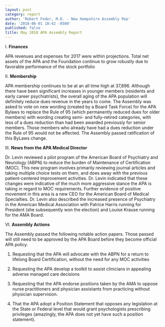```yaml
---
layout: post
category: report
author: 'Robert Feder, M.D. - New Hampshire Assembly Rep'
date: '2018-06-01 10:42 -0500'
published: false
title: May 2018 APA Assembly Report
---
```

I. **Finances**

APA revenues and expenses for 2017 were within projections. Total net assets of the APA and the Foundation continue to grow robustly due to favorable performance of the stock portfolio

II. **Membership** 

APA membership continues to be at an all time high at 37,896. Although there have been significant increases in younger members (residents and early career psychiatrists), the overall aging of the APA population will definitely reduce dues revenue in the years to come. The Assembly was asked to vote on new wording (created by a Board Task Force) for the APA Bylaws to replace the Rule of 95 (which permanently reduced dues for older members) with wording creating semi- and fully-retired categories, with less of a dues reduction than had been awarded previously for senior members. Those members who already have had a dues reduction under the Rule of 95 would not be affected. The Assembly passed ratification of this ByLaws change.

III. **News from the APA Medical Director**

Dr. Levin reviewed a pilot program of the American Board of Psychiatry and Neurology (ABPN) to reduce the burden of Maintenance of Certification (MOC). This new program involves primarily reviewing journal articles and taking multiple choice tests on them, and does away with the previous patient-centered improvement activities. Dr. Levin indicated that these changes were indicative of the much more aggressive stance the APA is taking in regard to MOC requirements. Further evidence of positive movement in this area is a new CEO for the American Board of Medical Specialties. Dr. Levin also described the increased presence of Psychiatry in the American Medical Association with Patrice Harris running for President (she subsequently won the election) and Louise Krause running for the AMA Board.

VI. **Assembly Actions**

The Assembly passed the following notable action papers. Those passed will still need to be approved by the APA Board before they become official APA policy.

1. Requesting that the APA will advocate with the ABPN for a return to lifelong Board Certification, without the need for any MOC activities

2. Requesting the APA develop a toolkit to assist clinicians in appealing adverse managed care decisions
3. Requesting that the APA endorse positions taken by the AMA to oppose nurse practitioners and physician assistants from practicing without physician supervision.
4. That the APA adopt a Position Statement that opposes any legislation at the State or Federal level that would grant psychologists prescribing privileges (amazingly, the APA does not yet have such a position statement).
